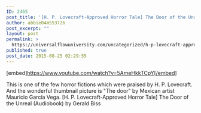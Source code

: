 ```yaml
---
ID: 2465
post_title: '[H. P. Lovecraft-Approved Horror Tale] The Door of the Unreal (Audiobook)'
author: abbie04m553726
post_excerpt: ""
layout: post
permalink: >
  https://universalflowuniversity.com/uncategorized/h-p-lovecraft-approved-horror-tale-the-door-of-the-unreal-audiobook/
published: true
post_date: 2015-08-25 02:29:55
---
```

[embed]https://www.youtube.com/watch?v=5AmeHkkTCpY[/embed]<br>
<p>This is one of the few horror fictions which were praised by H. P. Lovecraft. And the wonderful thumbnail picture is "The door" by Mexican artist Mauricio García Vega.
[H. P. Lovecraft-Approved Horror Tale] The Door of the Unreal (Audiobook) by Gerald Biss</p>